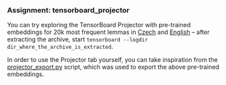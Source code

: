 ### Assignment: tensorboard_projector

You can try exploring the TensorBoard Projector with pre-trained embeddings
for 20k most frequent lemmas in
[Czech](https://ufal.mff.cuni.cz/~straka/courses/npfl114/1920/demos/cs_lemma_20k.zip)
and [English](https://ufal.mff.cuni.cz/~straka/courses/npfl114/1920/demos/en_lemma_20k.zip)
– after extracting the archive, start
`tensorboard --logdir dir_where_the_archive_is_extracted`.

In order to use the Projector tab yourself, you can take inspiration from the
[projector_export.py](https://github.com/ufal/npfl114/tree/master/labs/09/projector_export.py)
script, which was used to export the above pre-trained embeddings.
